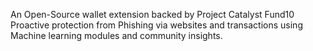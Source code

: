 An Open-Source wallet extension backed by Project Catalyst Fund10
Proactive protection from Phishing via websites and transactions using Machine learning modules and community insights.
